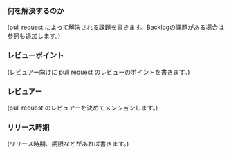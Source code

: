 ### 何を解決するのか

(pull request によって解決される課題を書きます。Backlogの課題がある場合は参照も追加します。)

### レビューポイント

(レビュアー向けに pull request のレビューのポイントを書きます。)

### レビュアー

(pull request のレビュアーを決めてメンションします。)

### リリース時期

(リリース時期、期限などがあれば書きます。)
